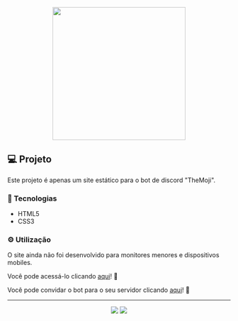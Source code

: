 <p align="center">
  <img height="300px" widht="300px" src="https://media.discordapp.net/attachments/541059148943458305/724356254629101618/themoji_new2.png?width=765&height=677">
</p>

## :computer: Projeto

Este projeto é apenas um site estático para o bot de discord "TheMoji".
  
### :rocket: Tecnologias

- HTML5
- CSS3

### :gear: Utilização

O site ainda não foi desenvolvido para monitores menores e dispositivos mobiles.

Você pode acessá-lo clicando <a href="https://thrnk.github.io/the-moji/">aqui</a>! :wave: 

Você pode convidar o bot para o seu servidor clicando <a href="https://discord.com/api/oauth2/authorize?client_id=646425770218094605&permissions=0&scope=bot">aqui</a>! :walking: 

---

<p align="center">
  <a href="www.linkedin.com/in/thomas-r-reinke" ><img src="https://img.shields.io/badge/linkedin-Thomas%20Reinke-0076b5"></a>
  <a href="https://github.com/ThRnk" ><img src="https://img.shields.io/badge/github-ThRnk-24292e"></a>
</p>
